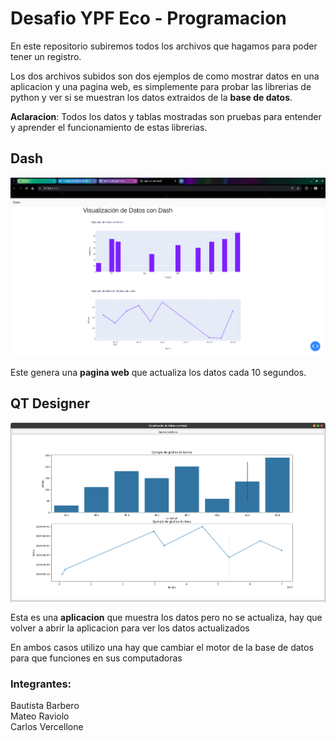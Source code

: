 # Desafio YPF Eco - Programacion

En este repositorio subiremos todos los archivos que hagamos para poder tener un registro.

Los dos archivos subidos son dos ejemplos de como mostrar datos en una aplicacion y una pagina web, es simplemente para probar las librerias de python y ver si se muestran los datos extraidos de la **base de datos**. 

**Aclaracion**: Todos los datos y tablas mostradas son pruebas para entender y aprender el funcionamiento de estas librerias.


## Dash
![DASH](Imagenes/dash.png)

Este genera una **pagina web** que actualiza los datos cada 10 segundos.

## QT Designer
![QT](Imagenes/qt.png)

Esta es una **aplicacion** que muestra los datos pero no se actualiza, hay que volver a abrir la aplicacion para ver los datos actualizados


En ambos casos utilizo una hay que cambiar el motor de la base de datos para que funciones en sus computadoras

### Integrantes:

Bautista Barbero  
Mateo Raviolo  
Carlos Vercellone
